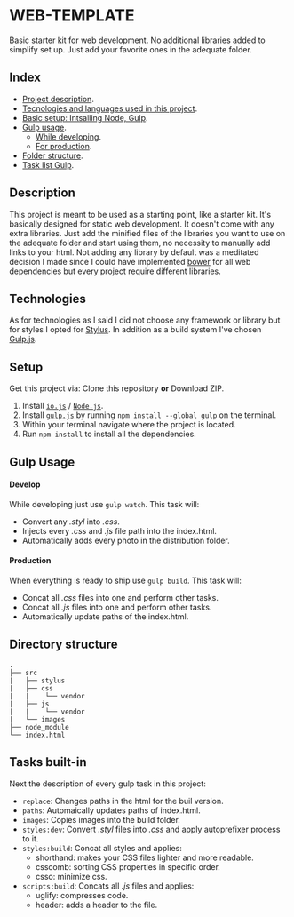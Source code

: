 # WEB-TEMPLATE

Basic starter kit for web development.
No additional libraries added to simplify set up. Just add your favorite ones in the adequate folder.

## Index

* [Project description](#description).
* [Tecnologies and languages used in this project](#tecnologies).
* [Basic setup: Intsalling Node, Gulp](#setup).
* [Gulp usage](#gulp-usage).
	* [While developing](#develop).
	* [For production](#production).
* [Folder structure](#directory-structure).
* [Task list Gulp](#tasks-built-in).

## Description

This project is meant to be used as a starting point, like a starter kit. It's basically designed for static web development. It doesn't come with any extra libraries. Just add the minified files of the libraries you want to use on the adequate folder and start using them, no necessity to manually add links to your html. Not adding any library by default was a meditated decision I made since I could have implemented [bower](https://github.com/bower/bower) for all web dependencies but every project require different libraries.

## Technologies

As for technologies as I said I did not choose any framework or library but for styles I opted for [Stylus](https://learnboost.github.io/stylus/). In addition as a build system I've chosen [Gulp.js](http://gulpjs.com/).

## Setup

Get this project via: Clone this repository __or__ Download ZIP.

1. Install [`io.js`](https://iojs.org/en/index.html) / [`Node.js`](https://nodejs.org/download/).
2. Install [`gulp.js`](http://gulpjs.com/) by running `npm install --global gulp` on the terminal.
3. Within your terminal navigate where the project is located.
3. Run `npm install` to install all the dependencies.

## Gulp Usage

#### Develop
While developing just use `gulp watch`. This task will:

* Convert any _.styl_ into _.css_.
* Injects every _.css_ and _.js_ file path into the index.html.
* Automatically adds every photo in the distribution folder.

#### Production
When everything is ready to ship use `gulp build`. This task will:

* Concat all _.css_ files into one and perform other tasks.
* Concat all _.js_ files into one and perform other tasks.
* Automatically update paths of the index.html.

## Directory structure

```
.
├── src
|   ├── stylus
|   ├── css
|   |    └── vendor
|   ├── js
|   |    └── vendor
|   └── images
├── node_module
└── index.html
```

## Tasks built-in
Next the description of every gulp task in this project:

* `replace`: Changes paths in the html for the buil version.
* `paths`: Automaically updates paths of index.html.
* `images`: Copies images into the build folder.
* `styles:dev`: Convert _.styl_ files into _.css_ and apply autoprefixer process to it.
* `styles:build`: Concat all styles and applies:
	* shorthand: makes your CSS files lighter and more readable.
	* csscomb: sorting CSS properties in specific order.
	* csso: minimize css.
* `scripts:build`: Concats all _.js_ files and applies:
	* uglify: compresses code.
	* header: adds a header to the file.
